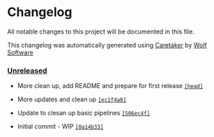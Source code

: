 # Changelog

All notable changes to this project will be documented in this file.


This changelog was automatically generated using [Caretaker](https://github.com/DevelopersToolbox/caretaker) by [Wolf Software](https://github.com/WolfSoftware)

### [Unreleased](https://github.com/DevelopersToolbox/github-repo-stats/commits/master)

- More clean up, add README and prepare for first release [`[head]`](https://github.com/DevelopersToolbox/github-repo-stats/commit/)

- More updates and clean up [`[ec1f4a0]`](https://github.com/DevelopersToolbox/github-repo-stats/commit/ec1f4a0ec7a5c5184e8d06156ade85a6341c4d3c)

- Update to clesan up basic pipelines [`[506ec4f]`](https://github.com/DevelopersToolbox/github-repo-stats/commit/506ec4f322b8b27128306d72da8b452aa4cf2ebc)

- Initial commit - WIP [`[0a14b33]`](https://github.com/DevelopersToolbox/github-repo-stats/commit/0a14b335fea781496a4dfbea4a0ec70651093ccd)

